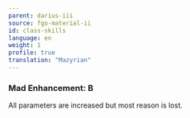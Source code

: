 ```yaml
---
parent: darius-iii
source: fgo-material-ii
id: class-skills
language: en
weight: 1
profile: true
translation: "Mazyrian"
---
```


### Mad Enhancement: B

All parameters are increased but most reason is lost.

